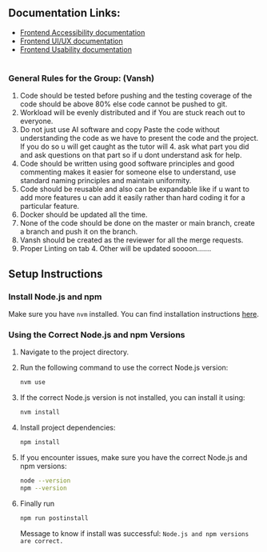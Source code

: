 ## Documentation Links:

- [Frontend Accessibility documentation](./frontend/Documentation/accessibility.md)
- [Frontend UI/UX documentation](./frontend/Documentation/UIUX.md)
- [Frontend Usability documentation](./frontend/Documentation/usability.md)

#

#

#

### General Rules for the Group: (Vansh)

1. Code should be tested before pushing and the testing coverage of the code should be above 80% else code cannot be pushed to git.
2. Workload will be evenly distributed and if You are stuck reach out to everyone.
3. Do not just use AI software and copy Paste the code without understanding the code as we have to present the code and the project. If you do so u will get caught as the tutor will 4. ask what part you did and ask questions on that part so if u dont understand ask for help.
4. Code should be written using good software principles and good commenting makes it easier for someone else to understand, use standard naming principles and maintain uniformity.
5. Code should be reusable and also can be expandable like if u want to add more features u can add it easily rather than hard coding it for a particular feature.
6. Docker should be updated all the time.
7. None of the code should be done on the master or main branch, create a branch and push it on the branch.
8. Vansh should be created as the reviewer for all the merge requests.
9. Proper Linting on tab 4.
   Other will be updated soooon…….

###

###

## Setup Instructions

### Install Node.js and npm

Make sure you have `nvm` installed. You can find installation instructions [here](https://github.com/nvm-sh/nvm#install--update-script).

### Using the Correct Node.js and npm Versions

1. Navigate to the project directory.
2. Run the following command to use the correct Node.js version:

   ```sh
   nvm use
   ```

3. If the correct Node.js version is not installed, you can install it using:

   ```sh
   nvm install
   ```

4. Install project dependencies:

   ```sh
   npm install
   ```

5. If you encounter issues, make sure you have the correct Node.js and npm versions:

   ```sh
   node --version
   npm --version
   ```

6. Finally run

   ```sh
   npm run postinstall
   ```

   Message to know if install was successful: `Node.js and npm versions are correct.`

